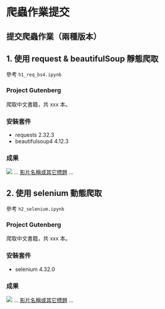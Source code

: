 # 爬蟲作業提交

## 提交爬蟲作業（兩種版本）

## 1. 使用 request & beautifulSoup 靜態爬取

參考 `h1_req_bs4.ipynb`

### Project Gutenberg

爬取中文書籍，共 xxx 本。

### 安裝套件

- requests 2.32.3
- beautifulsoup4 4.12.3

### 成果

![](執行過程的擷圖或說明圖片)
...
[影片名稱或其它標題](你的影片連結)
...

## 2. 使用 selenium 動態爬取

參考 `h2_selenium.ipynb`

### Project Gutenberg

爬取中文書籍，共 xxx 本。

### 安裝套件

- selenium 4.32.0

### 成果

![](執行過程的擷圖或說明圖片)
...
[影片名稱或其它標題](你的影片連結)
...
